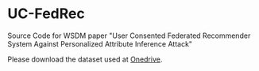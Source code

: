 # UC-FedRec
Source Code for WSDM paper "User Consented Federated Recommender System Against Personalized Attribute Inference Attack"


Please download the dataset used at [Onedrive](https://hkustconnect-my.sharepoint.com/:u:/g/personal/qhuaf_connect_ust_hk/Eb8tVaBCiXFFpwRtn-pSip8BzNgbGINXzC6cIKEpiaNFzw?e=RomuQ8).
